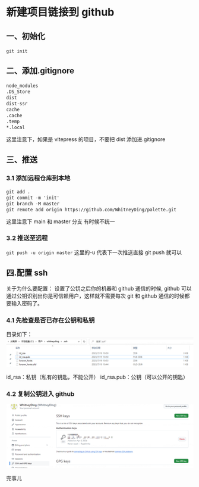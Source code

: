 # 新建项目链接到 github

## 一、初始化

`git init`

## 二、添加.gitignore

```
node_modules
.DS_Store
dist
dist-ssr
cache
.cache
.temp
*.local
```

这里注意下，如果是 vitepress 的项目，不要把 dist 添加进.gitignore

## 三、推送

### 3.1 添加远程仓库到本地

```
git add .
git commit -m 'init'
git branch -M master
git remote add origin https://github.com/WhitneyDing/palette.git
```

这里注意下 main 和 master 分支 有时候不统一

### 3.2 推送至远程

`git push -u origin master`
这里的-u 代表下一次推送直接 git push 就可以

## 四.配置 ssh

关于为什么要配置：
设置了公钥之后你的机器和 github 通信的时候, github 可以通过公钥识别出你是可信赖用户，这样就不需要每次 git 和 github 通信的时候都要输入密码了。

### 4.1 先检查是否已存在公钥和私钥

目录如下：
![alt text](image.png)

id_rsa：私钥（私有的钥匙，不能公开）
id_rsa.pub：公钥（可以公开的钥匙）

### 4.2 复制公钥进入 github

![alt text](image-1.png)

完事儿
